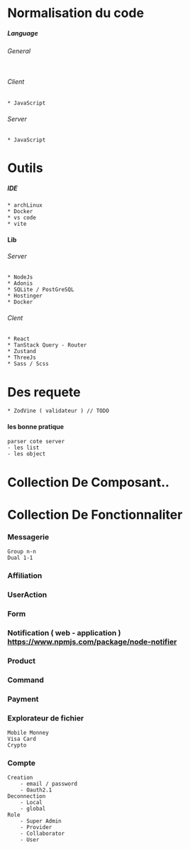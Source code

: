 # Normalisation du code
##### Language
###### General
```

```
###### Client
```
* JavaScript
```
###### Server
```
* JavaScript 
```
# Outils 
##### IDE
```
* archLinux
* Docker
* vs code
* vite
```
#### Lib
###### Server
```
* NodeJs
* Adonis
* SQLite / PostGreSQL
* Hostinger
* Docker
```

###### Clent
```
* React
* TanStack Query - Router
* Zustand
* ThreeJs
* Sass / Scss
```

# Des requete
```
* ZodVine ( validateur ) // TODO
```
#### les bonne pratique 
```
parser cote server
- les list
- les object
```

# Collection De Composant..



# Collection De Fonctionnaliter 
### Messagerie
```
Group n-n 
Dual 1-1
```
### Affiliation
### UserAction 
### Form
### Notification ( web - application ) https://www.npmjs.com/package/node-notifier
### Product
### Command
### Payment
### Explorateur de fichier
```
Mobile Monney
Visa Card 
Crypto
```
### Compte 
```
Creation
    - email / password 
    - Oauth2.1
Deconnection
    - Local
    - global
Role 
    - Super Admin
    - Provider
    - Collaborator
    - User
```
### 
